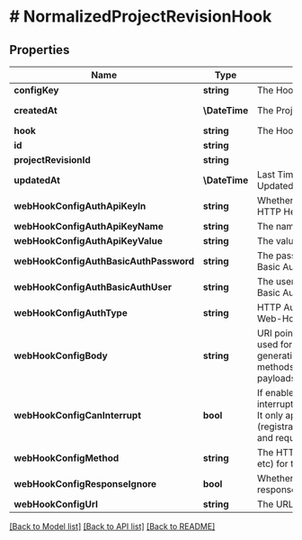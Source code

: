 # # NormalizedProjectRevisionHook

## Properties

Name | Type | Description | Notes
------------ | ------------- | ------------- | -------------
**configKey** | **string** | The Hooks Config Key |
**createdAt** | **\DateTime** | The Project&#39;s Revision Creation Date | [optional] [readonly]
**hook** | **string** | The Hook Type |
**id** | **string** |  | [optional]
**projectRevisionId** | **string** |  | [optional]
**updatedAt** | **\DateTime** | Last Time Project&#39;s Revision was Updated | [optional] [readonly]
**webHookConfigAuthApiKeyIn** | **string** | Whether to send the API Key in the HTTP Header or as a HTTP Cookie | [optional]
**webHookConfigAuthApiKeyName** | **string** | The name of the api key | [optional]
**webHookConfigAuthApiKeyValue** | **string** | The value of the api key | [optional]
**webHookConfigAuthBasicAuthPassword** | **string** | The password to be sent in the HTTP Basic Auth Header | [optional]
**webHookConfigAuthBasicAuthUser** | **string** | The username to be sent in the HTTP Basic Auth Header | [optional]
**webHookConfigAuthType** | **string** | HTTP Auth Method to use for the Web-Hook | [optional]
**webHookConfigBody** | **string** | URI pointing to the JsonNet template used for Web-Hook payload generation. Only used for those HTTP methods, which support HTTP body payloads. | [optional]
**webHookConfigCanInterrupt** | **bool** | If enabled allows the web hook to interrupt / abort the self-service flow. It only applies to certain flows (registration/verification/login/settings) and requires a valid response format. | [optional]
**webHookConfigMethod** | **string** | The HTTP method to use (GET, POST, etc) for the Web-Hook | [optional]
**webHookConfigResponseIgnore** | **bool** | Whether to ignore the Web Hook response | [optional]
**webHookConfigUrl** | **string** | The URL the Web-Hook should call | [optional]

[[Back to Model list]](../../README.md#models) [[Back to API list]](../../README.md#endpoints) [[Back to README]](../../README.md)
